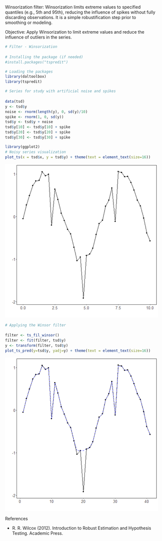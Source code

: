 Winsorization filter: Winsorization limits extreme values to specified quantiles (e.g., 5th and 95th), reducing the influence of spikes without fully discarding observations. It is a simple robustification step prior to smoothing or modeling.

Objective: Apply Winsorization to limit extreme values and reduce the influence of outliers in the series.


``` r
# Filter - Winsorization

# Installing the package (if needed)
#install.packages("tspredit")
```


``` r
# Loading the packages
library(daltoolbox)
library(tspredit) 
```



``` r
# Series for study with artificial noise and spikes

data(tsd)
y <- tsd$y
noise <- rnorm(length(y), 0, sd(y)/10)
spike <- rnorm(1, 0, sd(y))
tsd$y <- tsd$y + noise
tsd$y[10] <- tsd$y[10] + spike
tsd$y[20] <- tsd$y[20] + spike
tsd$y[30] <- tsd$y[30] + spike
```


``` r
library(ggplot2)
# Noisy series visualization
plot_ts(x = tsd$x, y = tsd$y) + theme(text = element_text(size=16))
```

![plot of chunk unnamed-chunk-4](fig/ts_fil_winsor/unnamed-chunk-4-1.png)


``` r
# Applying the Winsor filter

filter <- ts_fil_winsor()
filter <- fit(filter, tsd$y)
y <- transform(filter, tsd$y)
plot_ts_pred(y=tsd$y, yadj=y) + theme(text = element_text(size=16))
```

![plot of chunk unnamed-chunk-5](fig/ts_fil_winsor/unnamed-chunk-5-1.png)

References
- R. R. Wilcox (2012). Introduction to Robust Estimation and Hypothesis Testing. Academic Press.
